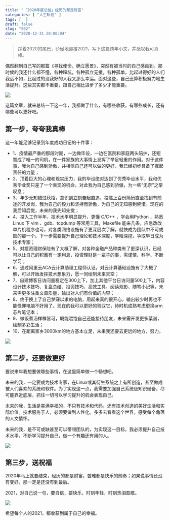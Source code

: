 ```yaml
---
title: "「2020年度总结」经历的都是财富"
categories: [ "人生轨迹" ]
tags: [  ]
draft: false
slug: "502"
date: "2020-12-31 20:00:04"
---
```



> 踩着2020的尾巴，骄傲地迎接2021，写下这篇跨年小文，并感叹我可真棒。

偶然翻到自己写的那篇《寻找使命，确立愿景》，突然有被当时的自己感动到。那时候的我还什么都不懂，各种踩坑，各种孤立无援，各种孤单，比起过得好的人们我远不如，比起过的没我好的人我又那么幸运。面对这些，自己还算积极努力地生活提升。这些其实都不重要，跟自己相比进步了多少才能重要。

![](https://imagehost-cdn.frytea.com/images/2020/12/31/2020123119555090cbb3431fade65b.png)

这篇文章，就来总结一下这一年，我都做了什么，有哪些收获，有哪些成长，还有哪些可以更好吧。

## 第一步，夸夸我真棒

这一年能足够记录到年度成功日记的十件事：

- 1、疫情最严重的那段时期，一边做毕设，一边在医院和家庭两头陪护，还短暂成了唯一的司机，在一件家族的大事情上发挥了举足轻重的作用。对于这件事，我为自己感到骄傲，并相信自己还可以做的更好，我已经初步具备了撑起责任的力量；
- 2、顶着巨大的心理和现实压力，我的毕设绝对达到了优秀毕设水平，我和优秀毕业奖只差了一个表现的机会，对此我为自己感到骄傲，为一些“无奈”之举叹息；
- 3、年少无知错过秋招，意识到立刻奋起直追，投递上百份简历直至找到有前途的开发岗，我为自己的毅力和坚持而骄傲，为自己的无知感到惋惜。现在的我后知后觉，未来的我先知先觉；
- 4、投入工作半年，技术水平明显提升，更懂 C/C++ ，学会用Python ，熟悉 Linux 下 vim 、gdb、tcpdump 等常用工具，Makefile 能来几条，应急改改单片机程序也可，对各类网络设施有了更深层次了解，就快成为团队中不可或缺的那一个。下一步需要提升自己理论和技术深度，学精深挖，争取早日成为技术专家；
- 5、对投资理财保险有了大概了解，对各种金融产品种类有了更深认识，已经可以让自己的积蓄有一定利息，投资理财是一辈子的事，需谨慎、科学、不断学习；
- 6、通过阿里云ACA云计算助理工程师认证，对云计算基础设施有了大概了解，可以开始发挥技术想象力，愿一同绘制未来天空；
- 7、自建博客日访问量稳定在300上下，加上其他平台日访问量500上下，内容设计技术技巧、复盘总结、投资技巧、高效工具、阅读观影、随笔小记等，未来需更多注重文章质量，输出对人们有价值的内容；
- 8、终于换上了自己梦寐以求的电脑，用起来真的很开心，输出较少时再也不能怪罪电脑不好用了。现在的我可以更好的驾驭它，待时机成熟考虑更换arm芯片笔记本；
- 9、做饭煮汤样样皆可，既能喂饱自己还能接待朋友，未来需开发更多菜谱，绘制多彩生活；
- 10、在距离家乡3000km的地方基本立足，未来我还要去更远的地方，努力。

![](https://imagehost-cdn.frytea.com/images/2020/12/31/20201231195726b8cef9c7f9af2ac5.png)

## 第二步，还要做更好

要说来年我想要做哪些事情，在这里简单做一个畅想吧。

未来的我，一定要成为技术专家，在Linux或其衍生系统之上有所创造，甚至做成被人们喜欢的系统和软件。为了实现这一点，我需要加强自己系统级知识储备，尽可能靠近底层，抓住一切可以学习提升的机会表现自己。

未来的我，生活是美满幸福的，不只有技术和代码，还有技术创造的美好生活和实际价值。技术服务于人，必须要做到人性化。多多去看看这个世界，感受每个角落的人文情怀。

未来的我，是不可或缺甚至可以带领团队的，为实现这一目标，我必须提升自己技术水平，不断学习提升自己，做一个有趣还有用的人。

![](https://imagehost-cdn.frytea.com/images/2020/12/31/20201231195751bffe2c82687841b7.png)

## 第三步，送祝福

2020年马上就要结束，经历的都是财富，苦难都是快乐的前奏；如果说事情还没有变好，那一定是还没有到最后。

2021，对自己说一句，要自信，要快乐，时刻年轻，时刻热泪盈眶。

![](https://imagehost-cdn.frytea.com/images/2020/12/31/20201231195925798bebea71c15cdc.png)

希望每个人的2021，都收获到属于自己的幸福。
